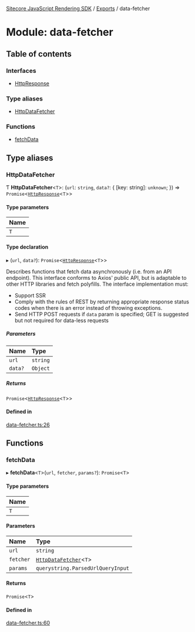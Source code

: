 [Sitecore JavaScript Rendering SDK](../README.md) / [Exports](../modules.md) / data-fetcher

# Module: data-fetcher

## Table of contents

### Interfaces

- [HttpResponse](../interfaces/data_fetcher.HttpResponse.md)

### Type aliases

- [HttpDataFetcher](data_fetcher.md#httpdatafetcher)

### Functions

- [fetchData](data_fetcher.md#fetchdata)

## Type aliases

### HttpDataFetcher

Ƭ **HttpDataFetcher**<`T`\>: (`url`: `string`, `data?`: { [key: string]: `unknown`;  }) => `Promise`<[`HttpResponse`](../interfaces/data_fetcher.HttpResponse.md)<`T`\>\>

#### Type parameters

| Name |
| :------ |
| `T` |

#### Type declaration

▸ (`url`, `data?`): `Promise`<[`HttpResponse`](../interfaces/data_fetcher.HttpResponse.md)<`T`\>\>

Describes functions that fetch data asynchronously (i.e. from an API endpoint).
This interface conforms to Axios' public API, but is adaptable to other HTTP libraries and
fetch polyfills.
The interface implementation must:
- Support SSR
- Comply with the rules of REST by returning appropriate response status codes when there is an error instead of throwing exceptions.
- Send HTTP POST requests if `data` param is specified; GET is suggested but not required for data-less requests

##### Parameters

| Name | Type |
| :------ | :------ |
| `url` | `string` |
| `data?` | `Object` |

##### Returns

`Promise`<[`HttpResponse`](../interfaces/data_fetcher.HttpResponse.md)<`T`\>\>

#### Defined in

[data-fetcher.ts:26](https://github.com/Sitecore/jss/blob/e49fd4cc/packages/sitecore-jss/src/data-fetcher.ts#L26)

## Functions

### fetchData

▸ **fetchData**<`T`\>(`url`, `fetcher`, `params?`): `Promise`<`T`\>

#### Type parameters

| Name |
| :------ |
| `T` |

#### Parameters

| Name | Type |
| :------ | :------ |
| `url` | `string` |
| `fetcher` | [`HttpDataFetcher`](data_fetcher.md#httpdatafetcher)<`T`\> |
| `params` | `querystring.ParsedUrlQueryInput` |

#### Returns

`Promise`<`T`\>

#### Defined in

[data-fetcher.ts:60](https://github.com/Sitecore/jss/blob/e49fd4cc/packages/sitecore-jss/src/data-fetcher.ts#L60)
